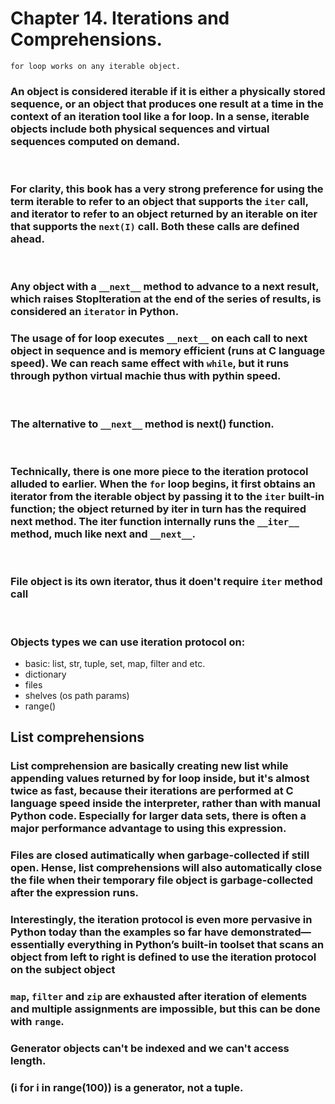 # Chapter 14. Iterations and Comprehensions.
```
for loop works on any iterable object.
```
### An object is considered iterable if it is either a physically stored sequence, or an object that produces one result at a time in the context of an iteration tool like a for loop. In a sense, iterable objects include both physical sequences and virtual sequences computed on demand.

<br/>

### For clarity, this book has a very strong preference for using the term iterable to refer to an object that supports the `iter` call, and iterator to refer to an object returned by an iterable on iter that supports the `next(I)` call. Both these calls are defined ahead.

<br/>

### Any object with a `__next__` method to advance to a next result, which raises StopIteration at the end of the series of results, is considered an `iterator` in Python.

### The usage of for loop executes `__next__` on each call to next object in sequence and is memory efficient (runs at C language speed). We can reach same effect with `while`, but it runs through python virtual machie thus with pythin speed.

<br/>

### The alternative to `__next__` method is next() function.

<br/>

### Technically, there is one more piece to the iteration protocol alluded to earlier. When the `for` loop begins, it first obtains an iterator from the iterable object by passing it to the `iter` built-in function; the object returned by iter in turn has the required next method. The iter function internally runs the `__iter__` method, much like next and `__next__`.

<br/>

### File object is its own iterator, thus it doen't require `iter` method call 

<br/>

### Objects types we can use iteration protocol on:
- basic: list, str, tuple, set, map, filter and etc.
- dictionary
- files
- shelves (os path params)
- range()

## List comprehensions
### List comprehension are basically creating new list while appending values returned by for loop inside, but it's almost twice as fast, because their iterations are performed at C language speed inside the interpreter, rather than with manual Python code. Especially for larger data sets, there is often a major performance advantage to using this expression.

### Files are closed autimatically when garbage-collected if still open. Hense, list comprehensions will also automatically close the file when their temporary file object is garbage-collected after the expression runs.

### Interestingly, the iteration protocol is even more pervasive in Python today than the examples so far have demonstrated—essentially everything in Python’s built-in toolset that scans an object from left to right is defined to use the iteration protocol on the subject object

### `map`, `filter` and `zip` are exhausted after iteration of elements and multiple assignments are impossible, but this can be done with `range`.

### Generator objects can't be indexed and we can't access length.
### (i for i in range(100)) is a generator, not a tuple.
